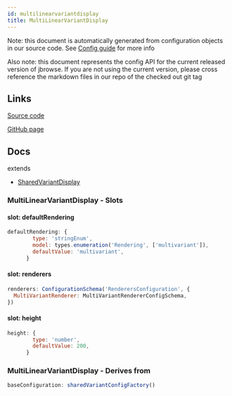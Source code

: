 ```yaml
---
id: multilinearvariantdisplay
title: MultiLinearVariantDisplay
---
```


Note: this document is automatically generated from configuration objects in our
source code. See [Config guide](/docs/config_guide) for more info

Also note: this document represents the config API for the current released
version of jbrowse. If you are not using the current version, please cross
reference the markdown files in our repo of the checked out git tag

## Links

[Source code](https://github.com/GMOD/jbrowse-components/blob/main/plugins/variants/src/MultiLinearVariantDisplay/configSchema.ts)

[GitHub page](https://github.com/GMOD/jbrowse-components/tree/main/website/docs/config/MultiLinearVariantDisplay.md)

## Docs

extends

- [SharedVariantDisplay](../sharedvariantdisplay)

### MultiLinearVariantDisplay - Slots

#### slot: defaultRendering

```js
defaultRendering: {
        type: 'stringEnum',
        model: types.enumeration('Rendering', ['multivariant']),
        defaultValue: 'multivariant',
      }
```

#### slot: renderers

```js
renderers: ConfigurationSchema('RenderersConfiguration', {
  MultiVariantRenderer: MultiVariantRendererConfigSchema,
})
```

#### slot: height

```js
height: {
        type: 'number',
        defaultValue: 200,
      }
```

### MultiLinearVariantDisplay - Derives from

```js
baseConfiguration: sharedVariantConfigFactory()
```
